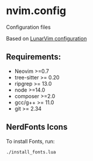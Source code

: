 # nvim.config
Configuration files

Based on [LunarVim configuration](https://github.com/LunarVim/Neovim-from-scratch)

## Requirements:
- Neovim >=0.7
- tree-sitter >= 0.20
- ripgrep >= 13.0
- node >=14.0
- composer >=2.0
- gcc/g++ >= 11.0
- git >= 2.34

## NerdFonts Icons
To install Fonts, run:
```sh
./install_fonts.lua
```
